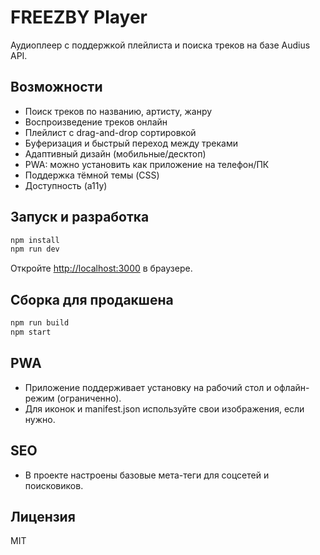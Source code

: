 # FREEZBY Player

Аудиоплеер с поддержкой плейлиста и поиска треков на базе Audius API.

## Возможности
- Поиск треков по названию, артисту, жанру
- Воспроизведение треков онлайн
- Плейлист с drag-and-drop сортировкой
- Буферизация и быстрый переход между треками
- Адаптивный дизайн (мобильные/десктоп)
- PWA: можно установить как приложение на телефон/ПК
- Поддержка тёмной темы (CSS)
- Доступность (a11y)

## Запуск и разработка

```bash
npm install
npm run dev
```

Откройте [http://localhost:3000](http://localhost:3000) в браузере.

## Сборка для продакшена

```bash
npm run build
npm start
```

## PWA
- Приложение поддерживает установку на рабочий стол и офлайн-режим (ограниченно).
- Для иконок и manifest.json используйте свои изображения, если нужно.

## SEO
- В проекте настроены базовые мета-теги для соцсетей и поисковиков.

## Лицензия
MIT
